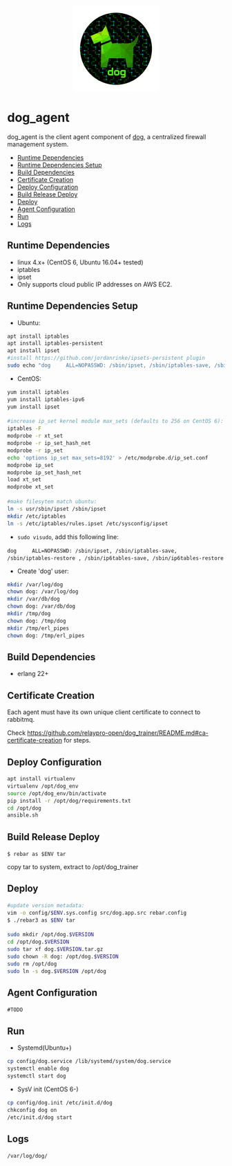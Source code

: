 <p align="center">
  <img src="../../images/dog-segmented-green.network-200x200.png">
</p>

<h1>dog_agent</h1>

dog_agent is the client agent component of [dog](https://github.com/relaypro-open/dog),
a centralized firewall management system.

- [Runtime Dependencies](#runtime-dependencies)
- [Runtime Dependencies Setup](#runtime-dependencies-setup)
- [Build Dependencies](#build-dependencies)
- [Certificate Creation](#certificate-creation)
- [Deploy Configuration](#deploy-configuration)
- [Build Release Deploy](#build-release-deploy)
- [Deploy](#deploy)
- [Agent Configuration](#agent-configuration)
- [Run](#run)
- [Logs](#logs)

## Runtime Dependencies

- linux 4.x+ (CentOS 6, Ubuntu 16.04+ tested)
- iptables
- ipset
- Only supports cloud public IP addresses on AWS EC2.

## Runtime Dependencies Setup

- Ubuntu:

```bash
apt install iptables
apt install iptables-persistent
apt install ipset
#install https://github.com/jordanrinke/ipsets-persistent plugin
sudo echo "dog     ALL=NOPASSWD: /sbin/ipset, /sbin/iptables-save, /sbin/iptables-restore , /sbin/ip6tables-save, /sbin/ip6tables-restore" > /etc/sudoers.d/dog
```

- CentOS:

```bash
yum install iptables
yum install iptables-ipv6
yum install ipset

#increase ip_set kernel module max_sets (defaults to 256 on CentOS 6):    
iptables -F
modprobe -r xt_set
modprobe -r ip_set_hash_net
modprobe -r ip_set
echo 'options ip_set max_sets=8192' > /etc/modprobe.d/ip_set.conf
modprobe ip_set
modprobe ip_set_hash_net
load xt_set
modprobe xt_set

#make filesytem match ubuntu:
ln -s usr/sbin/ipset /sbin/ipset
mkdir /etc/iptables
ln -s /etc/iptables/rules.ipset /etc/sysconfig/ipset
```

- ```sudo visudo```, add this following line:

```dog     ALL=NOPASSWD: /sbin/ipset, /sbin/iptables-save, /sbin/iptables-restore , /sbin/ip6tables-save, /sbin/ip6tables-restore```

- Create 'dog' user:

```bash
mkdir /var/log/dog
chown dog: /var/log/dog
mkdir /var/db/dog
chown dog: /var/db/dog
mkdir /tmp/dog
chown dog: /tmp/dog
mkdir /tmp/erl_pipes
chown dog: /tmp/erl_pipes
```

## Build Dependencies

- erlang 22+

## Certificate Creation

Each agent must have its own unique client certificate to connect to rabbitmq.

Check https://github.com/relaypro-open/dog_trainer/README.md#ca-certificate-creation for steps.

## Deploy Configuration

```bash
apt install virtualenv
virtualenv /opt/dog_env
source /opt/dog_env/bin/activate
pip install -r /opt/dog/requirements.txt
cd /opt/dog
ansible.sh
```

## Build Release Deploy

```$ rebar as $ENV tar```

copy tar to system, extract to /opt/dog_trainer

## Deploy

```bash
#update version metadata:
vim -o config/$ENV.sys.config src/dog.app.src rebar.config
$ ./rebar3 as $ENV tar

sudo mkdir /opt/dog.$VERSION
cd /opt/dog.$VERSION
sudo tar xf dog.$VERSION.tar.gz
sudo chown -R dog: /opt/dog.$VERSION
sudo rm /opt/dog
sudo ln -s dog.$VERSION /opt/dog
```

## Agent Configuration

```#TODO```

## Run

- Systemd(Ubuntu+)

```bash
cp config/dog.service /lib/systemd/system/dog.service
systemctl enable dog
systemctl start dog
```

- SysV init (CentOS 6-)

```bash
cp config/dog.init /etc/init.d/dog
chkconfig dog on
/etc/init.d/dog start
```

## Logs

```/var/log/dog/```
